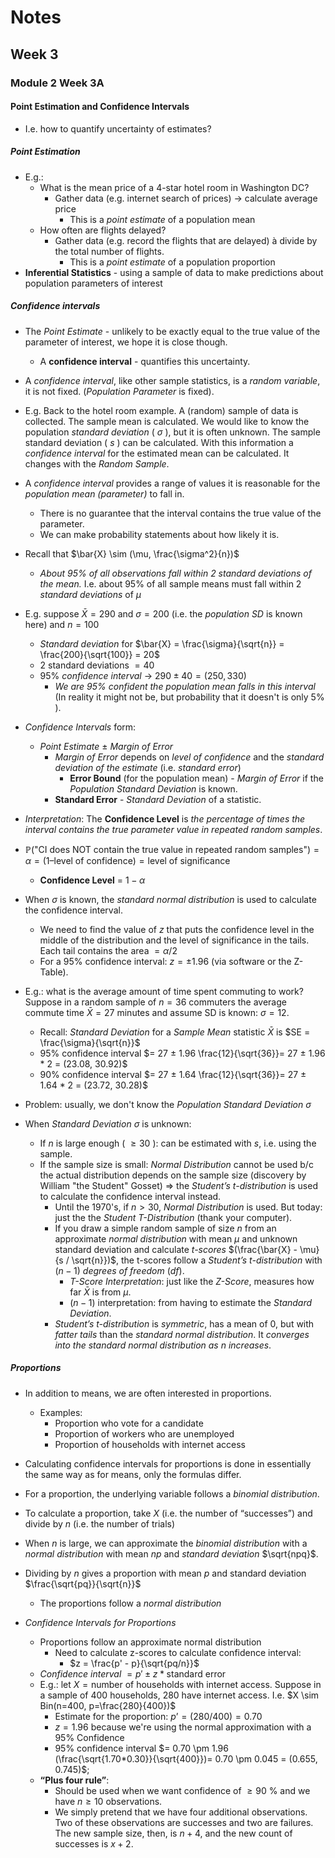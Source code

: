 # Notes
## Week 3
### Module 2 Week 3A
#### Point Estimation and Confidence Intervals
- I.e. how to quantify uncertainty of estimates?

##### Point Estimation
- E.g.:
  - What is the mean price of a 4-star hotel room in Washington DC?
    - Gather data (e.g. internet search of prices) -> calculate average price
      - This is a *point estimate* of a population mean
  - How often are flights delayed?
    - Gather data (e.g. record the flights that are delayed) à divide by the total
    number of flights.
      - This is a *point estimate* of a population proportion
- **Inferential Statistics** - using a sample of data to make predictions about
population parameters of interest

##### Confidence intervals
- The *Point Estimate* - unlikely to be exactly equal to the true value of
the parameter of interest, we hope it is close though.
  - A **confidence interval** - quantifies this uncertainty.
- A *confidence interval*, like other sample statistics, is a *random
variable*, it is not fixed. (*Population Parameter* is fixed).
- E.g. Back to the hotel room example. A (random) sample of data is
collected. The sample mean is calculated. We would like to know the
population *standard deviation* ( $\sigma$ ), but it is often unknown. The
sample standard deviation ( $s$ ) can be calculated. With this information
a *confidence interval* for the estimated mean can be calculated. It changes with the *Random Sample*.

- A *confidence interval* provides a range of values it is reasonable for the
*population mean (parameter)* to fall in.
  - There is no guarantee that the interval contains the true value of the parameter.
  - We can make probability statements about how likely it is.
- Recall that $\bar{X} \sim (\mu, \frac{\sigma^2}{n})$
  - *About 95% of all observations fall within 2 standard deviations of the mean.* I.e. about 95% of all sample means must fall within 2 *standard deviations* of $\mu$
- E.g. suppose $\bar{X} = 290$ and $\sigma = 200$ (i.e. the *population SD* is known here) and $n = 100$
  - *Standard deviation* for $\bar{X} = \frac{\sigma}{\sqrt{n}} = \frac{200}{\sqrt{100}} = 20$
  - 2 standard deviations $= 40$
  - 95% *confidence interval* -> $290 \pm 40 = (250, 330)$
    - *We are 95% confident the population mean falls in this interval* (In reality it might not be, but probability that it doesn't is only $5\%$ ).

- *Confidence Intervals* form:
  - *Point Estimate* $\pm$ *Margin of Error*
    - *Margin of Error* depends on *level of confidence* and the *standard deviation of the
  estimate* (i.e. *standard error*)
      - **Error Bound** (for the population mean) - *Margin of Error* if the *Population* *Standard Deviation* is known.
    - **Standard Error** - *Standard Deviation* of a statistic.
- *Interpretation*: The **Confidence Level** is *the percentage of times the interval contains the true parameter value in repeated random samples*.
- $\mathbb{P}(\text{"CI does NOT contain the true value in repeated random samples"}) = \alpha = (1 – \text{level of confidence}) = \text{level of significance}$
  - **Confidence Level** = $1 - \alpha$


- When $\sigma$ is known, the *standard normal distribution* is used to
calculate the confidence interval.
  - We need to find the value of $z$ that puts the confidence level in the middle of
  the distribution and the level of significance in the tails. Each tail contains the area $=\alpha / 2$
  - For a 95% confidence interval: $z = \pm 1.96$ (via software or the Z-Table).
- E.g.: what is the average amount of time spent commuting to
work? Suppose in a random sample of $n=36$ commuters the average
commute time $\bar{X} = 27$ minutes and assume SD is known: $\sigma = 12$.
  - Recall: *Standard Deviation* for a *Sample Mean* statistic $\bar{X}$ is $SE = \frac{\sigma}{\sqrt{n}}$
  - 95% confidence interval $= 27 ± 1.96 \frac{12}{\sqrt{36}}= 27 ± 1.96 * 2 = (23.08, 30.92)$
  - 90% confidence interval $= 27 ± 1.64 \frac{12}{\sqrt{36}}= 27 ± 1.64 * 2 = (23.72, 30.28)$

- Problem: usually, we don't know the *Population Standard Deviation* $\sigma$
- When *Standard Deviation* $\sigma$ is unknown: 
  - If $n$ is large enough ( $\geq 30$ ): can be estimated with $s$, i.e. using the sample.
  - If the sample size is small: *Normal Distribution* cannot be used b/c the actual distribution depends on the sample size (discovery by William "the Student" Gosset) => the *Student’s t-distribution* is used to calculate the confidence interval instead.
    - Until the 1970's, if $n > 30$, *Normal Distribution* is used. But today: just the the *Student T-Distribution* (thank your computer).
    - If you draw a simple random sample of size $n$ from an approximate
    *normal distribution* with mean $\mu$ and unknown standard deviation
    and calculate *t-scores* $(\frac{\bar{X} - \mu}{s / \sqrt{n}})$, the t-scores follow a *Student’s t-distribution* with $(n − 1)$ *degrees of freedom* (*df*).
      - *T-Score Interpretation*: just like the *Z-Score*, measures how far $\bar{X}$ is from $\mu$.
      - $(n - 1)$ interpretation: from having to estimate the *Standard Deviation*.
    - *Student’s t-distribution* is *symmetric*, has a mean of $0$, but with *fatter tails* than the
    *standard normal distribution*. It *converges into the standard normal
    distribution as $n$ increases*. 

##### Proportions
- In addition to means, we are often interested in proportions.
  - Examples:
    - Proportion who vote for a candidate
    - Proportion of workers who are unemployed
    - Proportion of households with internet access
- Calculating confidence intervals for proportions is done in essentially the same way as for means,
only the formulas differ.
- For a proportion, the underlying variable follows a *binomial distribution*.
- To calculate a proportion, take $X$ (i.e. the number of “successes”) and divide by $n$ (i.e. the number of trials)
- When $n$ is large, we can approximate the *binomial distribution* with a *normal distribution* with
mean $np$ and *standard deviation* $\sqrt{npq}$.
- Dividing by $n$ gives a proportion with mean $p$ and standard deviation $\frac{\sqrt{pq}}{\sqrt{n}}$
  - The proportions follow a *normal distribution*

- *Confidence Intervals for Proportions*
  - Proportions follow an approximate normal distribution
    - Need to calculate z-scores to calculate confidence interval:
      - $z = \frac{p' - p}{\sqrt{pq/n}}$ 
  - *Confidence interval* $= p' \pm z * \text{standard error}$
  - E.g.: let $X = \text{number of households with internet access}$. Suppose in a
  sample of $400$ households, $280$ have internet access. I.e. $X \sim Bin(n=400, p=\frac{280}{400})$
    - Estimate for the proportion: $p’ = (280/400) = 0.70$
    - $z = 1.96$ because we're using the normal approximation with a 95% Confidence
    - 95% confidence interval $= 0.70 \pm 1.96 (\frac{\sqrt{1.70*0.30}}{\sqrt{400}})= 0.70 \pm 0.045 = (0.655, 0.745)$; 
  - **“Plus four rule”**:
    - Should be used when we want confidence of $\geq 90$ % and we have $n \geq 10$ observations. 
    - We simply pretend that we have four additional observations. Two of these observations are successes and two are failures. The new sample size, then, is $n + 4$, and the new count of successes is $x + 2$.